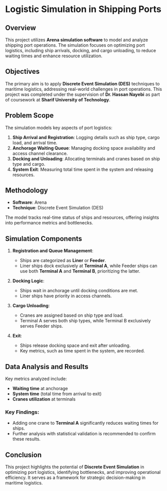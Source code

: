 # Logistic Simulation in Shipping Ports

## Overview

This project utilizes **Arena simulation software** to model and analyze shipping port operations. The simulation focuses on optimizing port logistics, including ship arrivals, docking, and cargo unloading, to reduce waiting times and enhance resource utilization.

## Objectives

The primary aim is to apply **Discrete Event Simulation (DES)** techniques to maritime logistics, addressing real-world challenges in port operations. This project was completed under the supervision of **Dr. Hassan Nayebi** as part of coursework at **Sharif University of Technology**.

## Problem Scope

The simulation models key aspects of port logistics:
1. **Ship Arrival and Registration**: Logging details such as ship type, cargo load, and arrival time.
2. **Anchorage Waiting Queue**: Managing docking space availability and access channel clearance.
3. **Docking and Unloading**: Allocating terminals and cranes based on ship type and cargo.
4. **System Exit**: Measuring total time spent in the system and releasing resources.

## Methodology

- **Software**: Arena  
- **Technique**: Discrete Event Simulation (DES)  

The model tracks real-time status of ships and resources, offering insights into performance metrics and bottlenecks.

## Simulation Components

1. **Registration and Queue Management**:
   - Ships are categorized as **Liner** or **Feeder**.
   - Liner ships dock exclusively at **Terminal A**, while Feeder ships can use both **Terminal A** and **Terminal B**, prioritizing the latter.
   
2. **Docking Logic**:
   - Ships wait in anchorage until docking conditions are met.
   - Liner ships have priority in access channels.

3. **Cargo Unloading**:
   - Cranes are assigned based on ship type and load.
   - Terminal A serves both ship types, while Terminal B exclusively serves Feeder ships.

4. **Exit**:
   - Ships release docking space and exit after unloading.
   - Key metrics, such as time spent in the system, are recorded.

## Data Analysis and Results

Key metrics analyzed include:
- **Waiting time** at anchorage  
- **System time** (total time from arrival to exit)  
- **Cranes utilization** at terminals  

### Key Findings:
- Adding one crane to **Terminal A** significantly reduces waiting times for ships.
- Further analysis with statistical validation is recommended to confirm these results.

## Conclusion

This project highlights the potential of **Discrete Event Simulation** in optimizing port logistics, identifying bottlenecks, and improving operational efficiency. It serves as a framework for strategic decision-making in maritime logistics.
